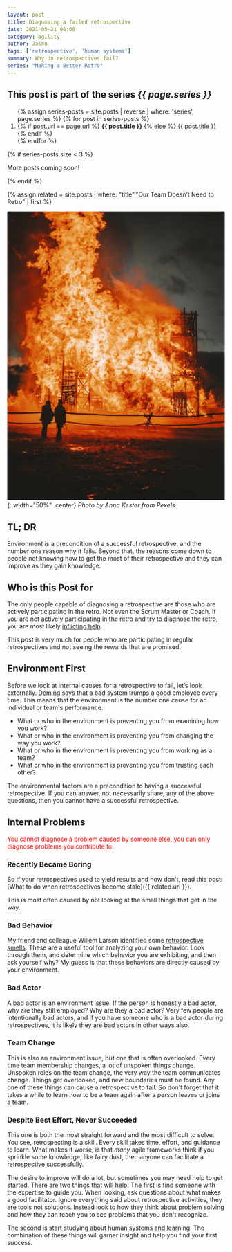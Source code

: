 ```yaml
---
layout: post
title: Diagnosing a failed retrospective
date: 2021-05-21 06:00
category: agility
author: Jason
tags: ['retrospective', 'human systems']
summary: Why do retrospectives fail?
series: "Making a Better Retro"
---
```


<aside class="series">
  <h2>This post is part of the series <em>{{ page.series }}</em></h2>
  <ol>
    {% assign series-posts = site.posts | reverse | where: 'series', page.series %}
    {% for post in series-posts %}
    <li>
      {% if post.url == page.url %}
      <strong>{{ post.title }}</strong>
      {% else %}
      <a href="{{ site.baseurl }}{{ post.url }}">{{ post.title }}</a>
      {% endif %}
    </li>
    {% endfor %}
  </ol>
  {% if series-posts.size < 3 %}
  <p>More posts coming soon!</p>
  {% endif %}
</aside>

{% assign related = site.posts | where: "title","Our Team Doesn’t Need to Retro" | first %}

![A burning building](/assets/img/posts/2021/05/pexels-anna-kester-5352942.jpg){: width="50%" .center}
_Photo by Anna Kester from Pexels_

## TL; DR

Environment is a precondition of a successful retrospective, and the number one reason why it fails. Beyond that, the reasons come down to people not knowing how to get the most of their retrospective and they can improve as they gain knowledge.

## Who is this Post for

The only people capable of diagnosing a retrospective are those who are actively participating in the retro. Not even the Scrum Master or Coach. If you are not actively participating in the retro and try to diagnose the retro, you are most likely [inflicting help](https://www.estherderby.com/inflicting-help/).

This post is very much for people who are participating in regular retrospectives and not seeing the rewards that are promised.

## Environment First

Before we look at internal causes for a retrospective to fail, let’s look externally. [Deming](https://deming.org/a-bad-system-will-beat-a-good-person-every-time/) says that a bad system trumps a good employee every time. This means that the environment is the number one cause for an individual or team's performance.

- What or who in the environment is preventing you from examining how you work?
- What or who in the environment is preventing you from changing the way you work?
- What or who in the environment is preventing you from working as a team?
- What or who in the environment is preventing you from trusting each other?

The environmental factors are a precondition to having a successful retrospective. If you can answer, not necessarily share, any of the above questions, then you cannot have a successful retrospective.

## Internal Problems

<span style='color:red'>You cannot diagnose a problem caused by someone else, you can only diagnose problems you contribute to.</span>

### Recently Became Boring

So if your retrospectives used to yield results and now don't, read this post: [What to do when retrospectives become stale]({{ related.url }}).

This is most often caused by not looking at the small things that get in the way.

### Bad Behavior

My friend and colleague Willem Larson identified some [retrospective smells](https://github.com/willemlarsen/retrospective-smells). These are a useful tool for analyzing your own behavior. Look through them, and determine which behavior you are exhibiting, and then ask yourself why? My guess is that these behaviors are directly caused by your environment.

### Bad Actor

A bad actor is an environment issue. If the person is honestly a bad actor, why are they still employed? Why are they a bad actor? Very few people are intentionally bad actors, and if you have someone who is a bad actor during retrospectives, it is likely they are bad actors in other ways also.

### Team Change

This is also an environment issue, but one that is often overlooked. Every time team membership changes, a lot of unspoken things change. Unspoken roles on the team change, the very way the team communicates change. Things get overlooked, and new boundaries must be found. Any one of these things can cause a retrospective to fail. So don't forget that it takes a while to learn how to be a team again after a person leaves or joins a team.

### Despite Best Effort, Never Succeeded

This one is both the most straight forward and the most difficult to solve. You see, retrospecting is a skill. Every skill takes time, effort, and guidance to learn. What makes it worse, is that _many_ agile frameworks think if you sprinkle some knowledge, like fairy dust, then anyone can facilitate a retrospective successfully.

The desire to improve will do a lot, but sometimes you may need help to get started. There are two things that will help. The first is find someone with the expertise to guide you. When looking, ask questions about what makes a good facilitator. Ignore everything said about retrospective activities, they are tools not solutions. Instead look to how they think about problem solving and how they can teach you to see problems that you don't recognize.

The second is start studying about human systems and learning. The combination of these things will garner insight and help you find your first success.

